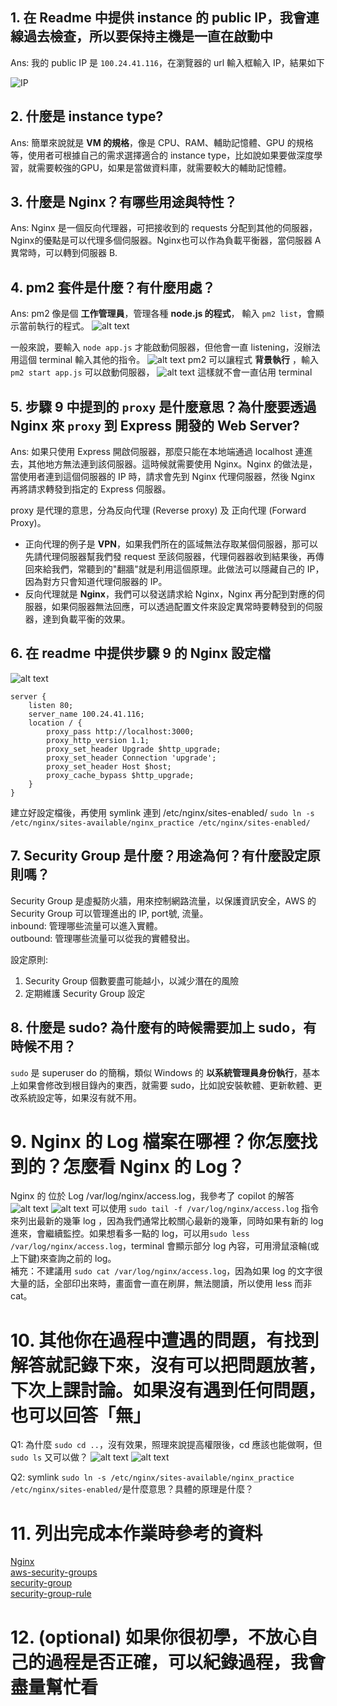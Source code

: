 ## 1. 在 Readme 中提供 instance 的 public IP，我會連線過去檢查，所以要保持主機是一直在啟動中
Ans: 我的 public IP 是 `100.24.41.116`，在瀏覽器的 url 輸入框輸入 IP，結果如下  

![IP](images/IP.png)

## 2. 什麼是 instance type?
Ans: 簡單來說就是 **VM 的規格**，像是 CPU、RAM、輔助記憶體、GPU 的規格等，使用者可根據自己的需求選擇適合的 instance type，比如說如果要做深度學習，就需要較強的GPU，如果是當做資料庫，就需要較大的輔助記憶體。

## 3. 什麼是 Nginx？有哪些用途與特性？
Ans: Nginx 是一個反向代理器，可把接收到的 requests 分配到其他的伺服器，Nginx的優點是可以代理多個伺服器。Nginx也可以作為負載平衡器，當伺服器 A 異常時，可以轉到伺服器 B. 


## 4. pm2 套件是什麼？有什麼用處？
Ans: pm2 像是個 **工作管理員**，管理各種 **node.js 的程式**，
輸入 `pm2 list`，會顯示當前執行的程式。
![alt text](images/pm2_list.png)

一般來說，要輸入 `node app.js` 才能啟動伺服器，但他會一直 listening，沒辦法用這個 terminal 輸入其他的指令。
![alt text](images/listen_on_3000.jpg)
pm2 可以讓程式 **背景執行** ，輸入 `pm2 start app.js` 可以啟動伺服器，
![alt text](images/pm2_start_app.png)
這樣就不會一直佔用 terminal


## 5. 步驟 9 中提到的 `proxy` 是什麼意思？為什麼要透過 Nginx 來 `proxy` 到 Express 開發的 Web Server?

Ans: 如果只使用 Express 開啟伺服器，那麼只能在本地端通過 localhost 連進去，其他地方無法連到該伺服器。這時候就需要使用 Nginx。Nginx 的做法是，當使用者連到這個伺服器的 IP 時，請求會先到 Nginx 代理伺服器，然後 Nginx 再將請求轉發到指定的 Express 伺服器。

proxy 是代理的意思，分為反向代理 (Reverse proxy) 及 正向代理 (Forward Proxy)。
- 正向代理的例子是 **VPN**，如果我們所在的區域無法存取某個伺服器，那可以先請代理伺服器幫我們發 request 至該伺服器，代理伺器器收到結果後，再傳回來給我們，常聽到的"翻牆"就是利用這個原理。此做法可以隱藏自己的 IP，因為對方只會知道代理伺服器的 IP。
- 反向代理就是 **Nginx**，我們可以發送請求給 Nginx，Nginx 再分配到對應的伺服器，如果伺服器無法回應，可以透過配置文件來設定異常時要轉發到的伺服器，達到負載平衡的效果。


## 6. 在 readme 中提供步驟 9 的 Nginx 設定檔
![alt text](images/nginx_config.png)
``` nginx
server {
    listen 80;
    server_name 100.24.41.116;
    location / {
        proxy_pass http://localhost:3000;
        proxy_http_version 1.1;
        proxy_set_header Upgrade $http_upgrade;
        proxy_set_header Connection 'upgrade';
        proxy_set_header Host $host;
        proxy_cache_bypass $http_upgrade;
    }
}
```

建立好設定檔後，再使用 symlink 連到 /etc/nginx/sites-enabled/
`sudo ln -s /etc/nginx/sites-available/nginx_practice /etc/nginx/sites-enabled/`


## 7. Security Group 是什麼？用途為何？有什麼設定原則嗎？
Security Group 是虛擬防火牆，用來控制網路流量，以保護資訊安全，AWS 的 Security Group 可以管理進出的 IP, port號, 流量。  
inbound: 管理哪些流量可以進入實體。  
outbound: 管理哪些流量可以從我的實體發出。  

設定原則:  
1. Security Group 個數要盡可能越小，以減少潛在的風險
2. 定期維護 Security Group 設定


## 8. 什麼是 sudo? 為什麼有的時候需要加上 sudo，有時候不用？
`sudo` 是 superuser do 的簡稱，類似 Windows 的 **以系統管理員身份執行**，基本上如果會修改到根目錄內的東西，就需要 sudo，比如說安裝軟體、更新軟體、更改系統設定等，如果沒有就不用。



# 9. Nginx 的 Log 檔案在哪裡？你怎麼找到的？怎麼看 Nginx 的 Log？
Nginx 的 位於 Log /var/log/nginx/access.log，我參考了 copilot 的解答
![alt text](images/copilot_log1.png)
![alt text](images/copilot_log2.png)
可以使用 `sudo tail -f /var/log/nginx/access.log` 指令來列出最新的幾筆 log ，因為我們通常比較關心最新的幾筆，同時如果有新的 log 進來，會繼續監控。如果想看多一點的 log，可以用`sudo less /var/log/nginx/access.log`，terminal 會顯示部分 log 內容，可用滑鼠滾輪(或上下鍵)來查詢之前的 log。  
補充：不建議用 `sudo cat /var/log/nginx/access.log`，因為如果 log 的文字很大量的話，全部印出來時，畫面會一直在刷屏，無法閱讀，所以使用 less 而非 cat。


# 10. 其他你在過程中遭遇的問題，有找到解答就記錄下來，沒有可以把問題放著，下次上課討論。如果沒有遇到任何問題，也可以回答「無」

Q1: 為什麼 `sudo cd ..`，沒有效果，照理來說提高權限後，cd 應該也能做啊，但 `sudo ls` 又可以做？
![alt text](images/sudo_cd.png)
![alt text](images/sudo_ls.png)

Q2: symlink `sudo ln -s /etc/nginx/sites-available/nginx_practice /etc/nginx/sites-enabled/`是什麼意思？具體的原理是什麼？




# 11. 列出完成本作業時參考的資料
[Nginx](https://ithelp.ithome.com.tw/articles/10188498)  
[aws-security-groups](https://www.sentra.io/learn/aws-security-groups?form=MG0AV3)  
[security-group](https://docs.aws.amazon.com/vpc/latest/userguide/vpc-security-groups.html?form=MG0AV3)  
[security-group-rule](https://docs.aws.amazon.com/vpc/latest/userguide/security-group-rules.html)  


# 12. (optional) 如果你很初學，不放心自己的過程是否正確，可以紀錄過程，我會盡量幫忙看
